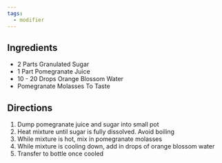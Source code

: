 ```yaml
---
tags:
  - modifier
---
```

## Ingredients
- 2 Parts Granulated Sugar
- 1 Part Pomegranate Juice
- 10 - 20 Drops Orange Blossom Water
- Pomegranate Molasses To Taste
## Directions
1. Dump pomegranate juice and sugar into small pot
2. Heat mixture until sugar is fully dissolved. Avoid boiling
3. While mixture is hot, mix in pomegranate molasses
4. While mixture is cooling down, add in drops of orange blossom water
5. Transfer to bottle once cooled